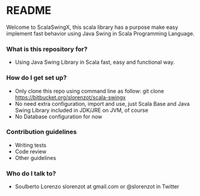 # README #

Welcome to ScalaSwingX, this scala library has a purpose make easy implement fast behavior using Java Swing in Scala Programming Language.

### What is this repository for? ###

* Using Java Swing Library in Scala fast, easy and functional way.

### How do I get set up? ###

* Only clone this repo using command line as follow: git clone https://bitbucket.org/slorenzot/scala-swingx
* No need extra configuration, import and use, just Scala Base and Java Swing Library included in JDK/JRE on JVM, of course
* No Database configuration for now

### Contribution guidelines ###

* Writing tests
* Code review
* Other guidelines

### Who do I talk to? ###

* Soulberto Lorenzo slorenzot at gmail.com or @slorenzot in Twitter